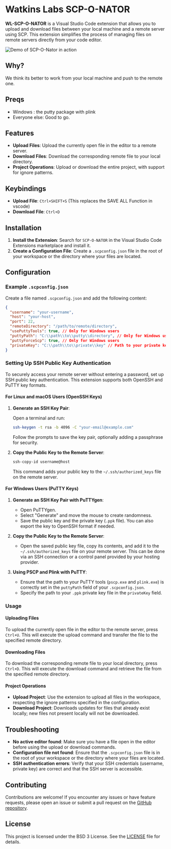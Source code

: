 # Watkins Labs SCP-O-NATOR

**WL-SCP-O-NATOR** is a Visual Studio Code extension that allows you to upload and download files between your local machine and a remote server using SCP. This extension simplifies the process of managing files on remote servers directly from your code editor.

![Demo of SCP-O-Nator in action](./assets/demo.gif)

## Why?
We think its better to work from your local machine and push to the remote one.

## Preqs
- Windows : the putty package with plink
- Everyone else: Good to go.

## Features

- **Upload Files**: Upload the currently open file in the editor to a remote server.
- **Download Files**: Download the corresponding remote file to your local directory.
- **Project Operations**: Upload or download the entire project, with support for ignore patterns.

## Keybindings

- **Upload File**: `Ctrl+SHIFT+S` (This replaces the SAVE ALL Function in vscode)
- **Download File**: `Ctrl+D`

## Installation

1. **Install the Extension**: Search for `SCP-O-NATOR` in the Visual Studio Code Extensions marketplace and install it.
2. **Create a Configuration File**: Create a `.scpconfig.json` file in the root of your workspace or the directory where your files are located.

## Configuration

### Example `.scpconfig.json`

Create a file named `.scpconfig.json` and add the following content:

```json
{
  "username": "your-username",
  "host": "your-host",
  "port": 22,
  "remoteDirectory": "/path/to/remote/directory",
  "usePuttyTools": true, // Only for Windows users
  "puttyPath": "C:\\path\\to\\putty\\directory", // Only for Windows users
  "puttyForceScp": true, // Only for Windows users
  "privateKey": "C:\\path\\to\\private\\key" // Path to your private key file (either OpenSSH or PuTTY format)
}
``` 

### Setting Up SSH Public Key Authentication

To securely access your remote server without entering a password, set up SSH public key authentication. This extension supports both OpenSSH and PuTTY key formats.

#### For Linux and macOS Users (OpenSSH Keys)

1. **Generate an SSH Key Pair**:

   Open a terminal and run:

   ```sh
   ssh-keygen -t rsa -b 4096 -C "your-email@example.com"
   ```

   Follow the prompts to save the key pair, optionally adding a passphrase for security.

2. **Copy the Public Key to the Remote Server**:

   ```sh
   ssh-copy-id username@host
   ```

   This command adds your public key to the `~/.ssh/authorized_keys` file on the remote server.

#### For Windows Users (PuTTY Keys)

1. **Generate an SSH Key Pair with PuTTYgen**:

   - Open PuTTYgen.
   - Select "Generate" and move the mouse to create randomness.
   - Save the public key and the private key (`.ppk` file). You can also export the key to OpenSSH format if needed.

2. **Copy the Public Key to the Remote Server**:

   - Open the saved public key file, copy its contents, and add it to the `~/.ssh/authorized_keys` file on your remote server. This can be done via an SSH connection or a control panel provided by your hosting provider.

3. **Using PSCP and Plink with PuTTY**:

   - Ensure that the path to your PuTTY tools (`pscp.exe` and `plink.exe`) is correctly set in the `puttyPath` field of your `.scpconfig.json`.
   - Specify the path to your `.ppk` private key file in the `privateKey` field.

### Usage

#### Uploading Files

To upload the currently open file in the editor to the remote server, press `Ctrl+U`. This will execute the upload command and transfer the file to the specified remote directory.

#### Downloading Files

To download the corresponding remote file to your local directory, press `Ctrl+D`. This will execute the download command and retrieve the file from the specified remote directory.

#### Project Operations

- **Upload Project**: Use the extension to upload all files in the workspace, respecting the ignore patterns specified in the configuration.
- **Download Project**: Downloads updates for files that already exist locally; new files not present locally will not be downloaded.

## Troubleshooting

- **No active editor found**: Make sure you have a file open in the editor before using the upload or download commands.
- **Configuration file not found**: Ensure that the `.scpconfig.json` file is in the root of your workspace or the directory where your files are located.
- **SSH authentication errors**: Verify that your SSH credentials (username, private key) are correct and that the SSH server is accessible.

## Contributing

Contributions are welcome! If you encounter any issues or have feature requests, please open an issue or submit a pull request on the [GitHub repository](https://github.com/chris17453/wl-scp-o-nator).

## License

This project is licensed under the BSD 3 License. See the [LICENSE](LICENSE) file for details.